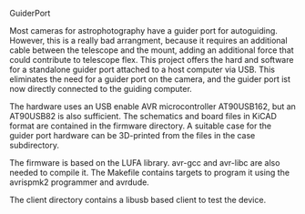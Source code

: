 GuiderPort

Most cameras for astrophotography have a guider port for autoguiding.
However, this is a really bad arrangment, because it requires an
additional cable between the telescope and the mount, adding an
additional force that could contribute to telescope flex. This
project offers the hard and software for a standalone guider port
attached to a host computer via USB. This eliminates the need for
a guider port on the camera, and the guider port ist now directly
connected to the guiding computer.

The hardware uses an USB enable AVR microcontroller AT90USB162, but
an AT90USB82 is also sufficient. The schematics and board files in
KiCAD format are contained in the firmware directory. A suitable case
for the guider port hardware can be 3D-printed from the files in the
case subdirectory.

The firmware is based on the LUFA library. avr-gcc and avr-libc are
also needed to compile it. The Makefile contains targets to program
it using the avrispmk2 programmer and avrdude.

The client directory contains a libusb based client to test the
device.

